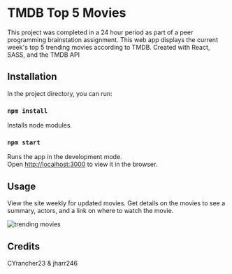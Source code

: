 # TMDB Top 5 Movies

This project was completed in a 24 hour period as part of a peer programming brainstation assignment. 
This web app displays the current week's top 5 trending movies according to TMDB. 
Created with React, SASS, and the TMDB API

## Installation

In the project directory, you can run:

### `npm install`

Installs node modules. 

### `npm start`
Runs the app in the development mode.\
Open [http://localhost:3000](http://localhost:3000) to view it in the browser.


## Usage

View the site weekly for updated movies. Get details on the movies to see a summary, actors, and a link on where to watch the movie. 



![trending movies](https://user-images.githubusercontent.com/50892294/118320092-fa39b480-b4b8-11eb-81fd-572145770695.gif)


## Credits

CYrancher23 & jharr246

